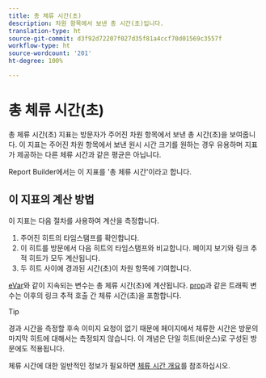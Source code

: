```yaml
---
title: 총 체류 시간(초)
description: 차원 항목에서 보낸 총 시간(초)입니다.
translation-type: ht
source-git-commit: d3f92d72207f027d35f81a4ccf70d01569c3557f
workflow-type: ht
source-wordcount: '201'
ht-degree: 100%

---
```



# 총 체류 시간(초)

총 체류 시간(초) 지표는 방문자가 주어진 차원 항목에서 보낸 총 시간(초)을 보여줍니다. 이 지표는 주어진 차원 항목에서 보낸 원시 시간 크기를 원하는 경우 유용하며 지표가 제공하는 다른 체류 시간과 같은 평균은 아닙니다.

Report Builder에서는 이 지표를 &#39;총 체류 시간&#39;이라고 합니다.

## 이 지표의 계산 방법

이 지표는 다음 절차를 사용하여 계산을 측정합니다.

1. 주어진 히트의 타임스탬프를 확인합니다.
2. 이 히트를 방문에서 다음 히트의 타임스탬프와 비교합니다. 페이지 보기와 링크 추적 히트가 모두 계산됩니다.
3. 두 히트 사이에 경과된 시간(초)이 차원 항목에 기여합니다.

[eVar](../dimensions/evar.md)와 같이 지속되는 변수는 총 체류 시간(초)에 계산됩니다. [prop](../dimensions/prop.md)과 같은 트래픽 변수는 이후의 링크 추적 호출 간 체류 시간(초)을 포함합니다.

>[!TIP]
>
>경과 시간을 측정할 후속 이미지 요청이 없기 때문에 페이지에서 체류한 시간은 방문의 마지막 히트에 대해서는 측정되지 않습니다. 이 개념은 단일 히트(바운스)로 구성된 방문에도 적용됩니다.

체류 시간에 대한 일반적인 정보가 필요하면 [체류 시간 개요](time-spent.md)를 참조하십시오.
